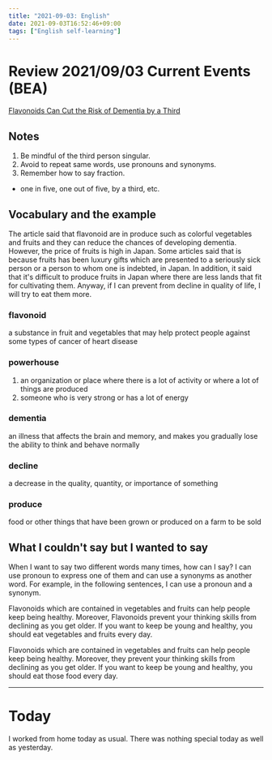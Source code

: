 ```yaml
---
title: "2021-09-03: English"
date: 2021-09-03T16:52:46+09:00
tags: ["English self-learning"]
---
```


# Review 2021/09/03 Current Events (BEA)

[Flavonoids Can Cut the Risk of Dementia by a Third](https://breakingnewsenglish.com/2107/210731-flavonoids-m.pdf)

## Notes
1. Be mindful of the third person singular.
2. Avoid to repeat same words, use pronouns and synonyms.
3. Remember how to say fraction.
  - one in five, one out of five, by a third, etc.

## Vocabulary and the example

The article said that flavonoid are in produce such as colorful vegetables and fruits and they can reduce the chances of developing dementia.
However, the price of fruits is high in Japan.
Some articles said that is because fruits has been luxury gifts which are presented to a seriously sick person or a person to whom one is indebted, in Japan.
In addition, it said that it's difficult to produce fruits in Japan where there are less lands that fit for cultivating them.
Anyway, if I can prevent from decline in quality of life, I will try to eat them more.

### flavonoid
a substance in fruit and vegetables that may help protect people against some types of cancer of heart disease

### powerhouse
1. an organization or place where there is a lot of activity or where a lot of things are produced
2. someone who is very strong or has a lot of energy

### dementia
an illness that affects the brain and memory, and makes you gradually lose the ability to think and behave normally

### decline
a decrease in the quality, quantity, or importance of something

### produce
food or other things that have been grown or produced on a farm to be sold

## What I couldn't say but I wanted to say
When I want to say two different words many times, how can I say?
I can use pronoun to express one of them and can use a synonyms as another word.
For example, in the following sentences, I can use a pronoun and a synonym.

Flavonoids which are contained in vegetables and fruits can help people keep being healthy. Moreover, Flavonoids prevent your thinking skills from declining as you get older. If you want to keep be young and healthy, you should eat vegetables and fruits every day.

Flavonoids which are contained in vegetables and fruits can help people keep being healthy. Moreover, they prevent your thinking skills from declining as you get older. If you want to keep be young and healthy, you should eat those food every day.

---

# Today
I worked from home today as usual.
There was nothing special today as well as yesterday.
